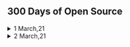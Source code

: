 
 ## 300 Days of Open Source
 
 <details>
  
  <summary> 1 March,21 </summary>
  
   | Commits | Issues | Pull requests | Repository |
   | ------- | ------ | ------------- | ---------- |
   | [Algorithm](https://github.com/sukhpreet-singh1/Algorithms/commits/master) | [#1](https://github.com/Shady2320/Codeforces/issues/1#issue-818954655) | [#46](https://github.com/naresh2002/A2OJ-Practice/pull/46#issue-582197116) | [A2OJ-Practise](https://github.com/sukhpreet-singh1/A2OJ-Practice) | 
   | [A2OJ-Practice](https://github.com/naresh2002/A2OJ-Practice/commits/main) | [#1](https://github.com/NaYrA-IaR/PythonProjects/issues/1#issue-818842242) | [#45](https://github.com/naresh2002/A2OJ-Practice/pull/45#issue-582191130) | [easy-job-intern](https://github.com/sukhpreet-singh1/easy-job-intern) |
   
   
   
  
</details>  

<details>
  
  <summary> 2 March,21 </summary>
  
   | Commits | Issues | Pull requests | Repository |
   | ------- | ------ | ------------- | ---------- |
   | [Algorithm](https://github.com/sukhpreet-singh1/Algorithms/commits/master) |   | [#57](https://github.com/naresh2002/A2OJ-Practice/pull/57) | [Algo-Tree](https://github.com/sukhpreet-singh1/Algo-Tree) | 
   | [A2OJ-Practice](https://github.com/naresh2002/A2OJ-Practice/commits/main) |  | [#43](https://github.com/pankajkumarbij/easy-job-intern/pull/43) |  |   
   | [Coding Challenge](https://github.com/sukhpreet-singh1/CodingChallenge/commits/master) |  | [#97](https://github.com/Algo-Phantoms/Algo-Tree/pull/97) |  | 
   | [easy-job-earn](https://github.com/pankajkumarbij/easy-job-intern/commit/0cea8f5f4f16a34568c143e0fdc524c8e2863980) |  | [#42](https://github.com/pankajkumarbij/easy-job-intern/pull/42) |  |
   
   
   
   
  
</details>  
